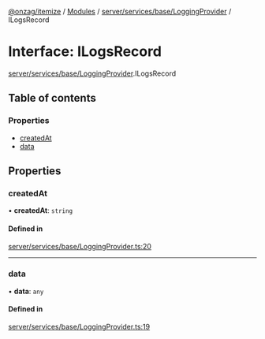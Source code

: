 [@onzag/itemize](../README.md) / [Modules](../modules.md) / [server/services/base/LoggingProvider](../modules/server_services_base_LoggingProvider.md) / ILogsRecord

# Interface: ILogsRecord

[server/services/base/LoggingProvider](../modules/server_services_base_LoggingProvider.md).ILogsRecord

## Table of contents

### Properties

- [createdAt](server_services_base_LoggingProvider.ILogsRecord.md#createdat)
- [data](server_services_base_LoggingProvider.ILogsRecord.md#data)

## Properties

### createdAt

• **createdAt**: `string`

#### Defined in

[server/services/base/LoggingProvider.ts:20](https://github.com/onzag/itemize/blob/73e0c39e/server/services/base/LoggingProvider.ts#L20)

___

### data

• **data**: `any`

#### Defined in

[server/services/base/LoggingProvider.ts:19](https://github.com/onzag/itemize/blob/73e0c39e/server/services/base/LoggingProvider.ts#L19)
